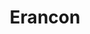 ---
order: 11
title: Erancon
description: Real-world logo- and webdesign for a fire prevention company (Illustrator & JouwWeb)

variant: project--3
rightSide: true
image1: background.png
image3: background.png
image4: background.png
---